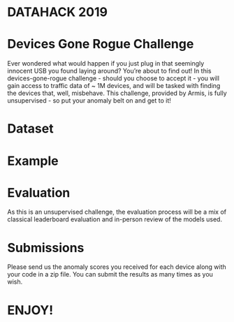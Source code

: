 # DATAHACK 2019



# Devices Gone Rogue Challenge
Ever wondered what would happen if you just plug in that seemingly innocent USB you found laying around? You’re about to find out! In this devices-gone-rogue challenge - should you choose to accept it - you will gain access to traffic data of ~ 1M devices, and will be tasked with finding the devices that, well, misbehave. This challenge, provided by Armis, is fully unsupervised - so put your anomaly belt on and get to it!

# Dataset

# Example

# Evaluation
As this is an unsupervised challenge, the evaluation process will be a mix of classical leaderboard evaluation and in-person review of the models used.

# Submissions
Please send us the anomaly scores you received for each device along with your code in a zip file. You can submit the results as many times as you wish.

# ENJOY!
